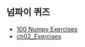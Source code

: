 ## 넘파이 퀴즈


* [100 Numpy Exercises](https://github.com/SeoulTechPSE/EngNm/blob/master/ch02_numpy100/100_Numpy_exercises.ipynb)
* [ch02_Exercises](https://github.com/SeoulTechPSE/EngNm/blob/master/ch02_numpy100/ch02_exercises.ipynb)